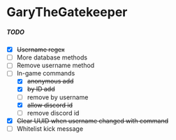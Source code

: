 # GaryTheGatekeeper

##### TODO
- [X] ~~Username regex~~
- [ ] More database methods
- [ ] Remove username method
- [ ] In-game commands
  - [X] ~~anonymous add~~
  - [X] ~~by ID add~~
  - [ ] remove by username
  - [X] ~~allow discord id~~
  - [ ] remove discord id
- [X] ~~Clear UUID when username changed with command~~
- [ ] Whitelist kick message